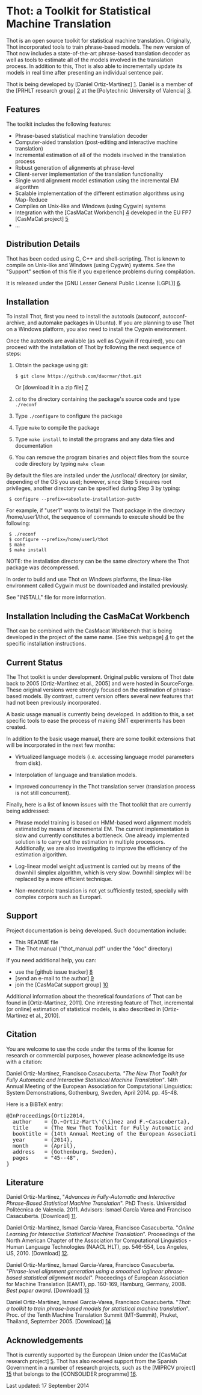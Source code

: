 Thot: a Toolkit for Statistical Machine Translation
===================================================
Thot is an open source toolkit for statistical machine
translation. Originally, Thot incorporated tools to train phrase-based
models. The new version of Thot now includes a state-of-the-art
phrase-based translation decoder as well as tools to estimate all of the
models involved in the translation process. In addition to this, Thot is
also able to incrementally update its models in real time after
presenting an individual sentence pair.

Thot is being developed by [Daniel Ortiz-Martínez] [1]. Daniel is a
member of the [PRHLT research group] [2] at the [Polytechnic University
of Valencia] [3].


Features
--------
The toolkit includes the following features:

- Phrase-based statistical machine translation decoder
- Computer-aided translation (post-editing and interactive machine translation)
- Incremental estimation of all of the models involved in the translation process
- Robust generation of alignments at phrase-level
- Client-server implementation of the translation functionality
- Single word alignment model estimation using the incremental EM algorithm
- Scalable implementation of the different estimation algorithms using Map-Reduce
- Compiles on Unix-like and Windows (using Cygwin) systems
- Integration with the [CasMaCat Workbench] [4] developed in the EU FP7 [CasMaCat project] [5]
- ...


Distribution Details
--------------------
Thot has been coded using C, C++ and shell-scripting. Thot is known to
compile on Unix-like and Windows (using Cygwin) systems. See the
"Support" section of this file if you experience problems during
compilation.

It is released under the [GNU Lesser General Public License (LGPL)] [6].


Installation
------------
To install Thot, first you need to install the autotools (autoconf,
autoconf-archive, and automake packages in Ubuntu). If you are planning
to use Thot on a Windows platform, you also need to install the Cygwin
environment.

Once the autotools are available (as well as Cygwin if required), you
can proceed with the installation of Thot by following the next sequence
of steps:

 1. Obtain the package using git:

        $ git clone https://github.com/daormar/thot.git

    Or [download it in a zip file] [7]

 2. `cd` to the directory containing the package's source code and type
    `./reconf`

 3. Type `./configure` to configure the package

 4. Type `make` to compile the package

 5. Type `make install` to install the programs and any data files and
    documentation

 6. You can remove the program binaries and object files from the source
    code directory by typing `make clean`

By default the files are installed under the /usr/local/ directory (or
similar, depending of the OS you use); however, since Step 5 requires
root privileges, another directory can be specified during Step 3 by
typing:

     $ configure --prefix=<absolute-installation-path>

For example, if "user1" wants to install the Thot package in the
directory /home/user1/thot, the sequence of commands to execute should be
the following:

     $ ./reconf
     $ configure --prefix=/home/user1/thot
     $ make
     $ make install

NOTE: the installation directory can be the same directory where the
Thot package was decompressed.

In order to build and use Thot on Windows platforms, the linux-like
environment called Cygwin must be downloaded and installed previously.

See "INSTALL" file for more information.


Installation Including the CasMaCat Workbench
---------------------------------------------
Thot can be combined with the CasMacat Workbench that is being developed
in the project of the same name. [See this webpage] [4] to get the specific
installation instructions.


Current Status
--------------
The Thot toolkit is under development. Original public versions of Thot
date back to 2005 [Ortiz-Martínez et al., 2005] and were hosted in
SourceForge. These original versions were strongly focused on the
estimation of phrase-based models. By contrast, current version offers
several new features that had not been previously incorporated.

A basic usage manual is currently being developed. In addition to this,
a set specific tools to ease the process of making SMT experiments has
been created.

In addition to the basic usage manual, there are some toolkit extensions
that will be incorporated in the next few months:

- Virtualized language models (i.e. accessing language model parameters
  from disk).

- Interpolation of language and translation models.

- Improved concurrency in the Thot translation server (translation
  process is not still concurrent).

Finally, here is a list of known issues with the Thot toolkit that are
currently being addressed:

- Phrase model training is based on HMM-based word alignment models
  estimated by means of incremental EM. The current implementation is
  slow and currently constitutes a bottleneck. One already implemented
  solution is to carry out the estimation in multiple
  processors. Additionally, we are also investigating to improve the
  efficiency of the estimation algorithm.

- Log-linear model weight adjustment is carried out by means of the
  downhill simplex algorithm, which is very slow. Downhill simplex will
  be replaced by a more efficient technique.

- Non-monotonic translation is not yet sufficiently tested, specially
  with complex corpora such as Europarl.


Support
-------
Project documentation is being developed. Such documentation include:

- This README file
- The Thot manual ("thot_manual.pdf" under the "doc" directory)

If you need additional help, you can:

- use the [github issue tracker] [8]
- [send an e-mail to the author] [9]
- join the [CasMaCat support group] [10]

Additional information about the theoretical foundations of Thot can be
found in [Ortiz-Martínez, 2011]. One interesting feature of Thot,
incremental (or online) estimation of statistical models, is also
described in [Ortiz-Martínez et al., 2010].


Citation
--------
You are welcome to use the code under the terms of the license for
research or commercial purposes, however please acknowledge its use with
a citation:

Daniel Ortiz-Martínez, Francisco Casacuberta. 
*"The New Thot Toolkit for Fully Automatic and Interactive Statistical Machine Translation"*.
14th Annual Meeting of the European Association for Computational Linguistics: System Demonstrations,
Gothenburg, Sweden, April 2014. pp. 45-48.

Here is a BiBTeX entry:

<pre>
@InProceedings{Ortiz2014,
  author    = {D.~Ortiz-Mart\'{\i}nez and F.~Casacuberta},
  title     = {The New Thot Toolkit for Fully Automatic and Interactive Statistical Machine Translation},
  booktitle = {14th Annual Meeting of the European Association for Computational Linguistics: System Demonstrations},
  year      = {2014},
  month     = {April},
  address   = {Gothenburg, Sweden},
  pages     = "45--48",
}
</pre>


Literature
----------
Daniel Ortiz-Martínez,
"*Advances in Fully-Automatic and Interactive Phrase-Based Statistical Machine Translation*". 
PhD Thesis. Universidad Politécnica de Valencia. 2011. 
Advisors: Ismael García Varea and Francisco Casacuberta. [Download] [11].

Daniel Ortiz-Martínez, Ismael García-Varea, Francisco Casacuberta. 
"*Online Learning for Interactive Statistical Machine Translation*". 
Proceedings of the North American Chapter of the Association for Computational Linguistics - 
Human Language Technologies (NAACL HLT), pp. 546-554, Los Angeles, US, 2010. [Download] [12].

Daniel Ortiz-Martínez, Ismael García-Varea, Francisco Casacuberta. 
"*Phrase-level alignment generation using a smoothed loglinear phrase-based statistical alignment model*". 
Proceedings of European Association for Machine Translation (EAMT), pp. 160-169, Hamburg, Germany, 2008. *Best paper award*. [Download] [13]

Daniel Ortiz-Martínez, Ismael García-Varea, Francisco Casacuberta. 
"*Thot: a toolkit to train phrase-based models for statistical machine translation*".
Proc. of the Tenth Machine Translation Summit (MT-Summit),
Phuket, Thailand, September 2005. [Download] [14]


Acknowledgements
----------------
Thot is currently supported by the European Union under the [CasMaCat
research project] [5]. Thot has also received support from the Spanish
Government in a number of research projects, such as the [MIPRCV
project] [15] that belongs to the [CONSOLIDER programme] [16].


Last updated: 17 September 2014

[1]: https://www.prhlt.upv.es/page/member?user=dortiz
[2]: https://www.prhlt.upv.es/
[3]: http://www.upv.es/
[4]: http://www.casmacat.eu/index.php?n=Workbench.Workbench
[5]: http://www.casmacat.eu/
[6]: http://www.gnu.org/copyleft/lgpl.html
[7]: https://github.com/daormar/thot/archive/master.zip
[8]: https://github.com/daormar/thot/issues
[9]: mailto:dortiz@prhlt.upv.es
[10]: http://groups.google.com/group/casmacat-support/boxsubscribe
[11]: https://www.prhlt.upv.es/aigaion2/attachments/dortiz_thesis_2011.pdf-d12d165f9a2b01b0697000ed7c08c4bc.pdf
[12]: http://aclweb.org/anthology-new/N/N10/N10-1079.pdf
[13]: http://mt-archive.info/EAMT-2008-Ortiz-Martinez.pdf
[14]: http://www.mt-archive.info/MTS-2005-Ortiz-Martinez.pdf
[15]: http://miprcv.iti.upv.es/
[16]: http://www.ingenio2010.es/
